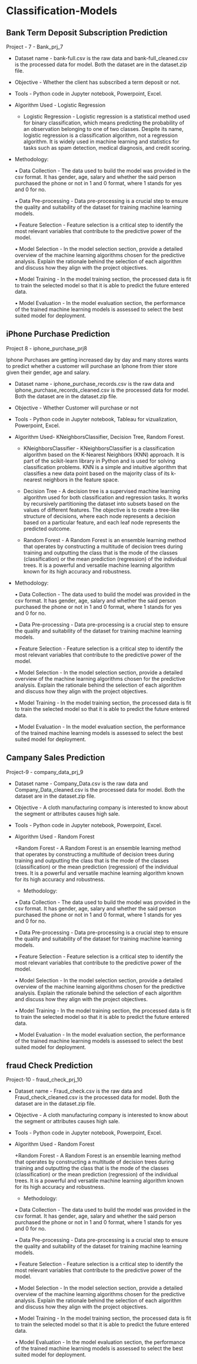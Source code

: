 

# Classification-Models
## Bank Term Deposit Subscription Prediction
Project - 7 - Bank_prj_7

+ Dataset name - bank-full.csv is the raw data and bank-full_cleaned.csv is the processed data for model. Both the dataset are in the dataset.zip file.

+ Objective - Whether the client has subscribed a term deposit or not.

+ Tools - Python code in Jupyter notebook, Powerpoint, Excel.

+ Algorithm Used - Logistic Regression

  + Logistic Regression - Logistic regression is a statistical method used for binary classification, which means predicting the probability of an observation belonging to one of two classes. Despite its name, logistic regression is a classification algorithm, not a regression algorithm. It is widely used in machine learning and statistics for tasks such as spam detection, medical diagnosis, and credit scoring.
 
+ Methodology:
  
  •	Data Collection - The data used to build the model was provided in the csv format. It has gender, age, salary and whether the said person purchased the phone or not in 1 and 0 
    format, where 1 stands for yes and 0 for no.

  •	Data Pre-processing - Data pre-processing is a crucial step to ensure the quality and suitability of the dataset for training machine learning models.

  •	Feature Selection - Feature selection is a critical step to identify the most relevant variables that contribute to the predictive power of the model.

  •	Model Selection - In the model selection section, provide a detailed overview of the machine learning algorithms chosen for the predictive analysis. Explain the rationale behind the 
    selection of each algorithm and discuss how they align with the project objectives.
  
  •	Model Training - In the model training section, the processed data is fit to train the selected model so that it is able to predict the future entered data.

  •	Model Evaluation - In the model evaluation section, the performance of the trained machine learning models is assessed to select the best suited model for deployment.


## iPhone Purchase Prediction
Project 8 - iphone_purchase_prj8 

Iphone Purchases are getting increased day by day and many stores wants to predict whether a customer will purchase an Iphone 
from thier store given their gender, age and salary.

+ Dataset name - iphone_purchase_records.csv is the raw data and iphone_purchase_records_cleaned.csv is the processed data for model. Both the dataset are in the dataset.zip file.

+ Objective  - Whether Customer will purchase or not

+ Tools - Python code in Jupyter notebook, Tableau for vizualization, Powerpoint, Excel.

+ Algorithm Used- KNeighborsClassifier, Decision Tree, Random Forest.

  + KNeighborsClassifier - KNeighborsClassifier is a classification algorithm based on the K-Nearest Neighbors (KNN) approach. 
It is part of the scikit-learn library in Python and is used for solving classification problems. 
KNN is a simple and intuitive algorithm that classifies a new data point based on the majority class of its k-nearest neighbors in the feature space.

  + Decision Tree - A decision tree is a supervised machine learning algorithm used for both classification and regression tasks. 
It works by recursively partitioning the dataset into subsets based on the values of different features. 
The objective is to create a tree-like structure of decisions, where each node represents a decision based on a particular feature, 
and each leaf node represents the predicted outcome.

  + Random Forest - A Random Forest is an ensemble learning method that operates by constructing a multitude of decision trees during training and outputting the class that is the mode of the classes (classification) or the mean prediction (regression) of the individual trees. It is a powerful and versatile machine learning algorithm known for its high accuracy and robustness.

+ Methodology:
  
  •	Data Collection - The data used to build the model was provided in the csv format. It has gender, age, salary and whether the said person purchased the phone or not in 1 and 0 
    format, where 1 stands for yes and 0 for no.

  •	Data Pre-processing - Data pre-processing is a crucial step to ensure the quality and suitability of the dataset for training machine learning models.

  •	Feature Selection - Feature selection is a critical step to identify the most relevant variables that contribute to the predictive power of the model.

  •	Model Selection - In the model selection section, provide a detailed overview of the machine learning algorithms chosen for the predictive analysis. Explain the rationale behind the 
    selection of each algorithm and discuss how they align with the project objectives.
  
  •	Model Training - In the model training section, the processed data is fit to train the selected model so that it is able to predict the future entered data.

  •	Model Evaluation - In the model evaluation section, the performance of the trained machine learning models is assessed to select the best suited model for deployment.


## Campany Sales Prediction
Project-9 - company_data_prj_9

+ Dataset name - Company_Data.csv is the raw data and Company_Data_cleaned.csv is the processed data for model. Both the dataset are in the dataset.zip file.

+ Objective - A cloth manufacturing company is interested to know about the segment or attributes causes high sale. 

+ Tools - Python code in Jupyter notebook, Powerpoint, Excel.

+ Algorithm Used - Random Forest

  +Random Forest - A Random Forest is an ensemble learning method that operates by constructing a multitude of decision trees during training and outputting the class that is the mode of the classes (classification) or the mean prediction (regression) of the individual trees. It is a powerful and versatile machine learning algorithm known for its high accuracy and robustness.

  + Methodology:
  
  •	Data Collection - The data used to build the model was provided in the csv format. It has gender, age, salary and whether the said person purchased the phone or not in 1 and 0 
    format, where 1 stands for yes and 0 for no.

  •	Data Pre-processing - Data pre-processing is a crucial step to ensure the quality and suitability of the dataset for training machine learning models.

  •	Feature Selection - Feature selection is a critical step to identify the most relevant variables that contribute to the predictive power of the model.

  •	Model Selection - In the model selection section, provide a detailed overview of the machine learning algorithms chosen for the predictive analysis. Explain the rationale behind the 
    selection of each algorithm and discuss how they align with the project objectives.
  
  •	Model Training - In the model training section, the processed data is fit to train the selected model so that it is able to predict the future entered data.

  •	Model Evaluation - In the model evaluation section, the performance of the trained machine learning models is assessed to select the best suited model for deployment.


## fraud Check Prediction
Project-10 - fraud_check_prj_10

+ Dataset name - Fraud_check.csv is the raw data and Fraud_check_cleaned.csv is the processed data for model. Both the dataset are in the dataset.zip file.

+ Objective - A cloth manufacturing company is interested to know about the segment or attributes causes high sale. 

+ Tools - Python code in Jupyter notebook, Powerpoint, Excel.

+ Algorithm Used - Random Forest

  +Random Forest - A Random Forest is an ensemble learning method that operates by constructing a multitude of decision trees during training and outputting the class that is the mode of the classes (classification) or the mean prediction (regression) of the individual trees. It is a powerful and versatile machine learning algorithm known for its high accuracy and robustness.

  + Methodology:
  
  •	Data Collection - The data used to build the model was provided in the csv format. It has gender, age, salary and whether the said person purchased the phone or not in 1 and 0 
    format, where 1 stands for yes and 0 for no.

  •	Data Pre-processing - Data pre-processing is a crucial step to ensure the quality and suitability of the dataset for training machine learning models.

  •	Feature Selection - Feature selection is a critical step to identify the most relevant variables that contribute to the predictive power of the model.

  •	Model Selection - In the model selection section, provide a detailed overview of the machine learning algorithms chosen for the predictive analysis. Explain the rationale behind the 
    selection of each algorithm and discuss how they align with the project objectives.
  
  •	Model Training - In the model training section, the processed data is fit to train the selected model so that it is able to predict the future entered data.

  •	Model Evaluation - In the model evaluation section, the performance of the trained machine learning models is assessed to select the best suited model for deployment.


  
